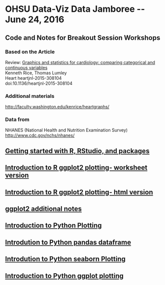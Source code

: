 
# OHSU Data-Viz Data Jamboree -- June 24, 2016
## Code and Notes for Breakout Session Workshops
### Based on the Article
Review:
[Graphics and statistics for cardiology: comparing categorical and continuous variables](http://heart.bmj.com/content/early/2016/01/27/heartjnl-2015-308104.full)  
Kenneth Rice, Thomas Lumley  
Heart heartjnl-2015-308104  
doi:10.1136/heartjnl-2015-308104  
   
### Additional materials
http://faculty.washington.edu/kenrice/heartgraphs/
    
### Data from
NHANES (National Health and Nutrition Examination Survey)
http://www.cdc.gov/nchs/nhanes/

## [Getting started with R, RStudio, and packages](https://github.com/abalter/data-viz-jamboree/blob/master/Getting%20started%20with%20ggplot.pdf)

## [Introduction to R ggplot2 plotting- worksheet version](https://github.com/abalter/data-viz-jamboree/blob/master/Data_Jamboree_ggplot_printout.Rmd)

## [Introduction to R ggplot2 plotting- html version](http://cslu.ohsu.edu/~presmane/courses/ggplot-jamboree-heart.html)


## [ggplot2 additional notes](https://github.com/abalter/data-viz-jamboree/blob/master/Data_Jamboree_ggplot_instr_notes.Rmd)

## [Introduction to Python Plotting](https://github.com/abalter/data-viz-jamboree/blob/master/python-plotting-intro.ipynb)

## [Introdution to Python pandas dataframe](https://github.com/abalter/data-viz-jamboree/blob/master/python-pandas-intro.ipynb)

## [Introdution to Python seaborn Plotting](https://github.com/abalter/data-viz-jamboree/blob/master/seaborn-data-jamboree-heart.ipynb)

## [Introduction to Python ggplot plotting](https://github.com/abalter/data-viz-jamboree/blob/master/ggplot-data-jamboree-heart.ipynb)


